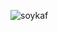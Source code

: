 ![soykaf](https://user-images.githubusercontent.com/48456867/163052711-5ccf1c0c-5806-46bd-9265-11e31d6ad1a4.jpg)
